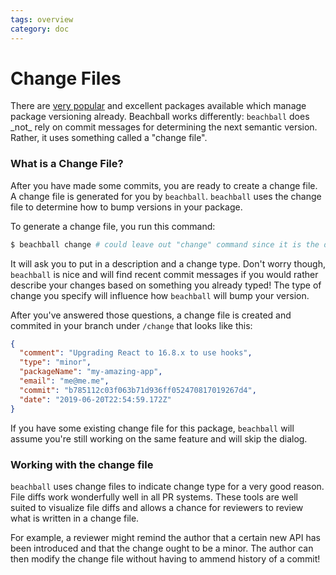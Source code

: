 ```yaml
---
tags: overview
category: doc
---
```


# Change Files

There are <a href="https://semantic-release.gitbook.io/semantic-release/" target="_blank">very popular</a> and excellent packages available which manage package versioning already. Beachball works differently: `beachball` does \_not\_ rely on commit messages for determining the next semantic version. Rather, it uses something called a "change file".

### What is a Change File?

After you have made some commits, you are ready to create a change file. A change file is generated for you by `beachball`. `beachball` uses the change file to determine how to bump versions in your package.

To generate a change file, you run this command:

```bash
$ beachball change # could leave out "change" command since it is the default
```

It will ask you to put in a description and a change type. Don't worry though, `beachball` is nice and will find recent commit messages if you would rather describe your changes based on something you already typed! The type of change you specify will influence how `beachball` will bump your version.

After you've answered those questions, a change file is created and commited in your branch under `/change` that looks like this:

```json
{
  "comment": "Upgrading React to 16.8.x to use hooks",
  "type": "minor",
  "packageName": "my-amazing-app",
  "email": "me@me.me",
  "commit": "b785112c03f063b71d936ff052470817019267d4",
  "date": "2019-06-20T22:54:59.172Z"
}
```

If you have some existing change file for this package, `beachball` will assume you're still working on the same feature and will skip the dialog.

### Working with the change file

`beachball` uses change files to indicate change type for a very good reason. File diffs work wonderfully well in all PR systems. These tools are well suited to visualize file diffs and allows a chance for reviewers to review what is written in a change file.

For example, a reviewer might remind the author that a certain new API has been introduced and that the change ought to be a minor. The author can then modify the change file without having to ammend history of a commit!
